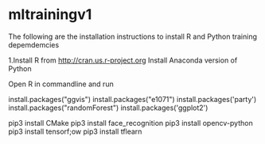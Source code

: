 # mltrainingv1

The following are the installation instructions to install R and Python training depemdemcies

1.Install R from http://cran.us.r-project.org
Install Anaconda version of Python

Open R in commandline and run

install.packages("ggvis")
install.packages("e1071")
install.packages('party')
install.packages("randomForest")
install.packages('ggplot2')


pip3 install CMake
pip3 install face_recognition
pip3 install opencv-python
pip3 install tensorf;ow
pip3 install tflearn
